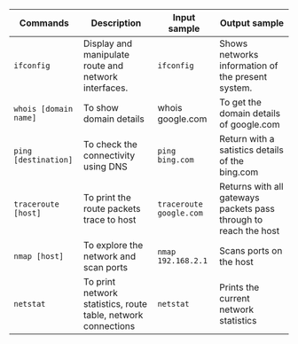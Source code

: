 | Commands            | Description                                                      | Input sample  | Output sample                 |
| ------------------- | ---------------------------------------------------------------- | ------------- | ----------------------------- |
| `ifconfig` | Display and manipulate route and network interfaces. | `ifconfig` | Shows networks information of the present system.|
| `whois [domain name]` | To show domain details | whois google.com| To get the domain details of google.com|
| `ping [destination]` | To check the connectivity using DNS| `ping bing.com` | Return with a satistics details of the bing.com |
| `traceroute [host]` | To print the route packets trace to host | `traceroute google.com` | Returns with all gateways packets pass through to reach the host | 
| `nmap [host]` | To explore the network and scan ports | `nmap 192.168.2.1` | Scans ports on the host |
| `netstat` | To print network statistics, route table, network connections | `netstat` | Prints the current network statistics | 


